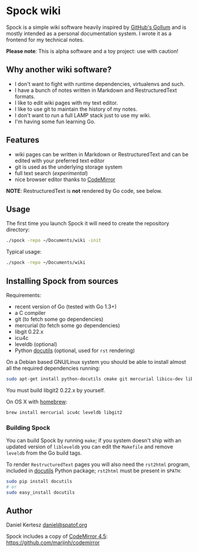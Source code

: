# Spock wiki

Spock is a simple wiki software heavily inspired by
[GitHub's Gollum][Gollum] and is mostly intended as a personal
documentation system. I wrote it as a frontend for my technical notes.

[Gollum]: https://github.com/gollum/gollum

**Please note**: This is alpha software and a toy project: use with caution!

## Why another wiki software?

- I don't want to fight with runtime dependencies, virtualenvs and such.
- I have a bunch of notes written in Markdown and RestructuredText formats.
- I like to edit wiki pages with my text editor.
- I like to use git to maintain the history of my notes.
- I don't want to run a full LAMP stack just to use my wiki.
- I'm having some fun learning Go.

## Features

- wiki pages can be written in Markdown or RestructuredText and can be
  edited with your preferred text editor
- git is used as the underlying storage system
- full text search (*experimental*)
- nice browser editor thanks to [CodeMirror](http://codemirror.net)

**NOTE**: RestructuredText is **not** rendered by Go code, see below.

## Usage

The first time you launch Spock it will need to create the repository directory:

```bash
./spock -repo ~/Documents/wiki -init
```

Typical usage:

```bash
./spock -repo ~/Documents/wiki
```

## Installing Spock from sources

Requirements:

- recent version of Go (tested with Go 1.3+)
- a C compiler
- git (to fetch some go dependencies)
- mercurial (to fetch some go dependencies)
- libgit 0.22.x
- icu4c
- leveldb (optional)
- Python [docutils][docutils] (optional, used for `rst` rendering)

On a Debian based GNU/Linux system you should be able to install
almost all the required dependencies running:

```bash
sudo apt-get install python-docutils cmake git mercurial libicu-dev libleveldb-dev
```

You must build libgit2 0.22.x by yourself.

On OS X with [homebrew](http://brew.sh):

```bash
brew install mercurial icu4c leveldb libgit2
```

### Building Spock

You can build Spock by running `make`; if you system doesn't ship with
an updated version of `libleveldb` you can edit the `Makefile` and
remove `leveldb` from the Go build tags.

To render `RestructuredText` pages you will also need the `rst2html`
program, included in [docutils][docutils] Python package; `rst2html`
must be present in `$PATH`:

```bash
sudo pip install docutils
# or
sudo easy_install docutils
```

## Author

Daniel Kertesz <daniel@spatof.org>

Spock includes a copy of [CodeMirror 4.5](http://codemirror.net/): https://github.com/marijnh/codemirror 

[libgit2]: https://libgit2.github.com/

[git2go]: https://github.com/libgit2/git2go

[docutils]: http://docutils.sourceforge.net/
